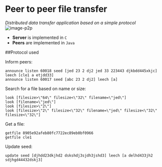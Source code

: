 # Peer to peer file transfer

*Distributed data transfer application based on a simple protocol*
![image-p2p](http://camille.mizony.com/img/portfolio/p7.jpg)


* **Server** is implemented in `C`
* **Peers** are implemented in `Java`

##Protocol used

Inform peers:
```
announce listen 60018 seed [jed 23 2 dj2 jed 33 223443 djkbdd445xkjc] leech [cle1 a etjdd33]
announce listen 60017 seed [abc 23 2 dj2] leech [a]
```

Search for a file based on name or size:
```
look [filesize>\"64\" filesize<\"32\" filename=\"jed\"]
look [filename=\"jed\"]
look [filesize>\"2\"]
look [filesize>\"2\" filesize<\"32\" filename=\"jed\" filesize<\"32\" filesize<\"32\"]
```

Get a file:
```
getfile 8905e92afeb80fc7722ec89eb0bf0966
getfile cle1
```

Update seed:
```
update seed [djhdd23dkjhd2 dskshdj3sjdh3jshd3] leech [a delhd433jh2 sdjhgd44432dskj3]
```
